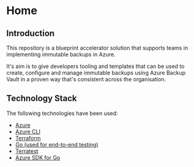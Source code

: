 # Home

## Introduction

This repository is a blueprint accelerator solution that supports teams in implementing immutable backups in Azure.

It's aim is to give developers tooling and templates that can be used to create, configure and manage immutable backups using Azure Backup Vault in a proven way that's consistent across the organisation.

## Technology Stack

The following technologies have been used:

* [Azure](<https://azure.microsoft.com/en-gb/>)
* [Azure CLI](https://learn.microsoft.com/en-us/cli/azure)
* [Terraform](https://developer.hashicorp.com/terraform)
* [Go (used for end-to-end testing)](https://go.dev/dl/)
* [Terratest](https://terratest.gruntwork.io/)
* [Azure SDK for Go](https://github.com/Azure/azure-sdk-for-go)
